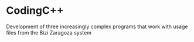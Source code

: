 # CodingC++
Development of three increasingly complex programs that work with usage files from the Bizi Zaragoza system
